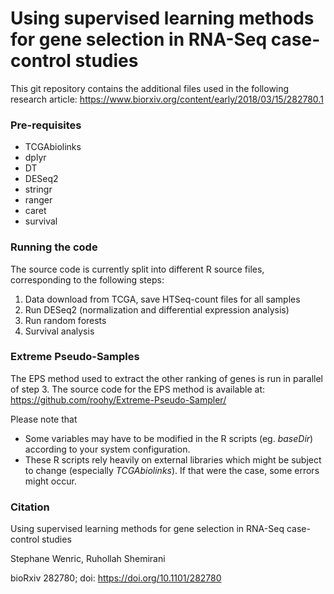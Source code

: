 # Using supervised learning methods for gene selection in RNA-Seq case-control studies

This git repository contains the additional files used in the following research article: https://www.biorxiv.org/content/early/2018/03/15/282780.1

### Pre-requisites

* TCGAbiolinks
* dplyr
* DT
* DESeq2
* stringr
* ranger
* caret
* survival

### Running the code

The source code is currently split into different R source files, corresponding to the following steps:

1. Data download from TCGA, save HTSeq-count files for all samples
2. Run DESeq2 (normalization and differential expression analysis)
3. Run random forests
4. Survival analysis

### Extreme Pseudo-Samples

The EPS method used to extract the other ranking of genes is run in parallel of step 3.
The source code for the EPS method is available at: https://github.com/roohy/Extreme-Pseudo-Sampler/

Please note that
- Some variables may have to be modified in the R scripts (eg. *baseDir*) according to your system configuration.
- These R scripts rely heavily on external libraries which might be subject to change (especially *TCGAbiolinks*). 
If that were the case, some errors might occur.

### Citation

Using supervised learning methods for gene selection in RNA-Seq case-control studies

Stephane Wenric, Ruhollah Shemirani

bioRxiv 282780; doi: https://doi.org/10.1101/282780 